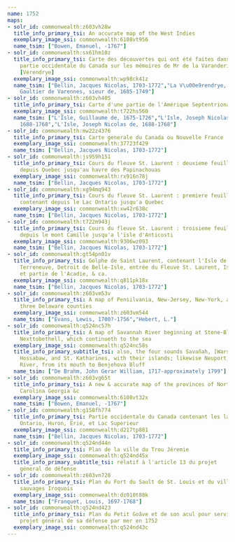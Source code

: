 ```yaml
---
name: 1752
maps:
- solr_id: commonwealth:z603vh28w
  title_info_primary_tsi: An accurate map of the West Indies
  exemplary_image_ssi: commonwealth:6108vt956
  name_tsim: ["Bowen, Emanuel, -1767"]
- solr_id: commonwealth:sx61hm10z
  title_info_primary_tsi: Carte des découvertes qui ont été faites dans la
    partie occidentale du Canada sur les mémoires de Mr de la Varanderie
    [Vérendrye]
  exemplary_image_ssi: commonwealth:wp98ck41z
  name_tsim: ["Bellin, Jacques Nicolas, 1703-1772","La V\u00e9rendrye, Pierre
    Gaultier de Varennes, sieur de, 1685-1749"]
- solr_id: commonwealth:z603vh405
  title_info_primary_tsi: Carte d'une partie de l'Amérique Septentrionale
  exemplary_image_ssi: commonwealth:t722hs560
  name_tsim: ["L'Isle, Guillaume de, 1675-1726","L'Isle, Joseph Nicolas de,
    1688-1768","L'Isle, Joseph Nicolas de, 1688-1768"]
- solr_id: commonwealth:mw22z4376
  title_info_primary_tsi: Carte generale du Canada ou Nouvelle France
  exemplary_image_ssi: commonwealth:37723f429
  name_tsim: ["Bellin, Jacques Nicolas, 1703-1772"]
- solr_id: commonwealth:js959h151
  title_info_primary_tsi: Cours du fleuve St. Laurent : deuxieme feuille :
    depuis Quebec jusqu'au havre des Papinachouas
  exemplary_image_ssi: commonwealth:rx916n78j
  name_tsim: ["Bellin, Jacques Nicolas, 1703-1772"]
- solr_id: commonwealth:xg94mq943
  title_info_primary_tsi: Cours du fleuve St. Laurent : premiere feuille :
    contenant depuis le Lac Ontario jusqu'a Quebec
  exemplary_image_ssi: commonwealth:xw42r638c
  name_tsim: ["Bellin, Jacques Nicolas, 1703-1772"]
- solr_id: commonwealth:t722m943j
  title_info_primary_tsi: Cours du fleuve St. Laurent : troisieme feuille :
    depuis le mont Camille jusqu'a l'isle d'Anticosti
  exemplary_image_ssi: commonwealth:9306wz093
  name_tsim: ["Bellin, Jacques Nicolas, 1703-1772"]
- solr_id: commonwealth:gt54pn01v
  title_info_primary_tsi: Golphe de Saint Laurent, contenant l'Isle de
    Terreneuve, Detroit de Belle-Isle, entrée du Fleuve St. Laurent, Isle Royale,
    et partie de l'Acadie, & ca.
  exemplary_image_ssi: commonwealth:q811pk18x
  name_tsim: ["Bellin, Jacques Nicolas, 1703-1772"]
- solr_id: commonwealth:z603vm53v
  title_info_primary_tsi: A map of Pensilvania, New-Jersey, New-York, and the
    three Delaware counties
  exemplary_image_ssi: commonwealth:z603vm544
  name_tsim: ["Evans, Lewis, 1700?-1756","Hebert, L."]
- solr_id: commonwealth:q524nc57h
  title_info_primary_tsi: A map of Savannah River beginning at Stone-Bluff, or
    Nexttobethell, which continueth to the sea
  exemplary_image_ssi: commonwealth:q524nc58s
  title_info_primary_subtitle_tsi: also, the four sounds Savañah, [Warsaw],
    Hossabaw, and St. Katharines, with their islands; likewise Neuport, or Serpent
    River, from its mouth to Benjehova Bluff
  name_tsim: ["De Brahm, John Gerar William, 1717-approximately 1799"]
- solr_id: commonwealth:z603vg65t
  title_info_primary_tsi: A new & accurate map of the provinces of North & South
    Carolina Georgia &c
  exemplary_image_ssi: commonwealth:6108vt32x
  name_tsim: ["Bowen, Emanuel, -1767"]
- solr_id: commonwealth:g158fh774
  title_info_primary_tsi: Partie occidentale du Canada contenant les lacs
    Ontario, Huron, Erié, et Lac Superieur
  exemplary_image_ssi: commonwealth:d217tp881
  name_tsim: ["Bellin, Jacques Nicolas, 1703-1772"]
- solr_id: commonwealth:q524nd44n
  title_info_primary_tsi: Plan de la ville du Trou Jéremie
  exemplary_image_ssi: commonwealth:q524nd45x
  title_info_primary_subtitle_tsi: rélatif à l'article 13 du projet
    géneral de défense
- solr_id: commonwealth:z603vn728
  title_info_primary_tsi: Plan du Fort du Sault de St. Louis et du village des
    sauvages Iroquois
  exemplary_image_ssi: commonwealth:dz010t88k
  name_tsim: ["Franquet, Louis, 1697-1768"]
- solr_id: commonwealth:q524nd423
  title_info_primary_tsi: Plan du Petit Goâve et de son acul pour servir au
    projet général de sa défense par mer en 1752
  exemplary_image_ssi: commonwealth:q524nd43c
---
```

